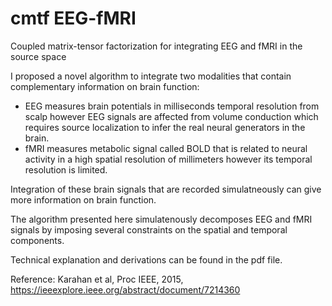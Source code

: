 # cmtf EEG-fMRI
Coupled matrix-tensor factorization for integrating EEG and fMRI in the source space  

I proposed a novel algorithm to integrate two modalities that contain complementary information on brain function:
* EEG measures brain potentials in milliseconds temporal resolution from scalp however EEG signals are affected from volume conduction which requires source localization to infer the real neural generators in the brain.
* fMRI measures metabolic signal called BOLD that is related to neural activity in a high spatial resolution of millimeters however its temporal resolution is limited.

Integration of these brain signals that are recorded simulatneously can give more information on brain function.

The algorithm presented here simulatenously decomposes EEG and fMRI signals by imposing several constraints on the spatial and temporal components.

Technical explanation and derivations can be found in the pdf file. 

Reference: Karahan et al, Proc IEEE, 2015, https://ieeexplore.ieee.org/abstract/document/7214360
